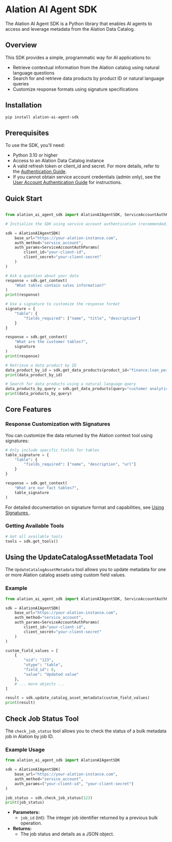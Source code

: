 # Alation AI Agent SDK

The Alation AI Agent SDK is a Python library that enables AI agents to access and leverage metadata from the Alation Data Catalog.

## Overview

This SDK provides a simple, programmatic way for AI applications to:

- Retrieve contextual information from the Alation catalog using natural language questions
- Search for and retrieve data products by product ID or natural language queries
- Customize response formats using signature specifications

## Installation

```bash
pip install alation-ai-agent-sdk
```

## Prerequisites

To use the SDK, you'll need:

- Python 3.10 or higher
- Access to an Alation Data Catalog instance
- A valid refresh token or client_id and secret. For more details, refer to the [Authentication Guide](https://github.com/Alation/alation-ai-agent-sdk/blob/main/guides/authentication.md).
- If you cannot obtain service account credentials (admin only), see the [User Account Authentication Guide](https://github.com/Alation/alation-ai-agent-sdk/blob/main/guides/authentication.md#user-account-authentication) for instructions.


## Quick Start

```python

from alation_ai_agent_sdk import AlationAIAgentSDK, ServiceAccountAuthParams

# Initialize the SDK using service account authentication (recommended)

sdk = AlationAIAgentSDK(
    base_url="https://your-alation-instance.com",
    auth_method="service_account",
    auth_params=ServiceAccountAuthParams(
        client_id="your-client-id",
        client_secret="your-client-secret"
    )
)

# Ask a question about your data
response = sdk.get_context(
    "What tables contain sales information?"
)
print(response)

# Use a signature to customize the response format
signature = {
    "table": {
        "fields_required": ["name", "title", "description"]
    }
}

response = sdk.get_context(
    "What are the customer tables?",
    signature
)
print(response)

# Retrieve a data product by ID
data_product_by_id = sdk.get_data_products(product_id="finance:loan_performance_analytics")
print(data_product_by_id)

# Search for data products using a natural language query
data_products_by_query = sdk.get_data_products(query="customer analytics dashboards")
print(data_products_by_query)
```


## Core Features

### Response Customization with Signatures

You can customize the data returned by the Alation context tool using signatures:

```python
# Only include specific fields for tables
table_signature = {
    "table": {
        "fields_required": ["name", "description", "url"]
    }
}

response = sdk.get_context(
    "What are our fact tables?",
    table_signature
)
```

For detailed documentation on signature format and capabilities, see <a href="https://developer.alation.com/dev/docs/customize-the-aggregated-context-api-calls-with-a-signature" target="blank"> Using Signatures </a>.
### Getting Available Tools


```python
# Get all available tools
tools = sdk.get_tools()
```

## Using the UpdateCatalogAssetMetadata Tool

The `UpdateCatalogAssetMetadata` tool allows you to update metadata for one or more Alation catalog assets using custom field values.

### Example

```python
from alation_ai_agent_sdk import AlationAIAgentSDK, ServiceAccountAuthParams

sdk = AlationAIAgentSDK(
    base_url="https://your-alation-instance.com",
    auth_method="service_account",
    auth_params=ServiceAccountAuthParams(
        client_id="your-client-id",
        client_secret="your-client-secret"
    )
)

custom_field_values = [
    {
        "oid": "123",
        "otype": "table",
        "field_id": 8,
        "value": "Updated value"
    },
    # ... more objects ...
]

result = sdk.update_catalog_asset_metadata(custom_field_values)
print(result)
```

## Check Job Status Tool

The `check_job_status` tool allows you to check the status of a bulk metadata job in Alation by job ID.

### Example Usage

```python
from alation_ai_agent_sdk import AlationAIAgentSDK

sdk = AlationAIAgentSDK(
    base_url="https://your-alation-instance.com",
    auth_method="service_account",
    auth_params=("your-client-id", "your-client-secret")
)

job_status = sdk.check_job_status(123)
print(job_status)
```

- **Parameters:**
  - `job_id` (int): The integer job identifier returned by a previous bulk operation.
- **Returns:**
  - The job status and details as a JSON object.
